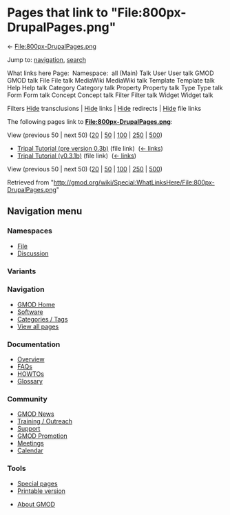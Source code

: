 <div id="mw-page-base" class="noprint">

</div>

<div id="mw-head-base" class="noprint">

</div>

<div id="content" class="mw-body" role="main">

<span id="top"></span>

<div id="mw-js-message" style="display:none;">

</div>



# <span dir="auto">Pages that link to "File:800px-DrupalPages.png"</span>

<div id="bodyContent">

<div id="contentSub">

←
[File:800px-DrupalPages.png](/wiki/File:800px-DrupalPages.png "File:800px-DrupalPages.png")

</div>

<div id="jump-to-nav" class="mw-jump">

Jump to: [navigation](#mw-navigation), [search](#p-search)

</div>

<div id="mw-content-text">

What links here Page:  Namespace:  all (Main) Talk User User talk GMOD
GMOD talk File File talk MediaWiki MediaWiki talk Template Template talk
Help Help talk Category Category talk Property Property talk Type Type
talk Form Form talk Concept Concept talk Filter Filter talk Widget
Widget talk

Filters
[Hide](/mediawiki/index.php?title=Special:WhatLinksHere/File:800px-DrupalPages.png&hidetrans=1 "Special:WhatLinksHere/File:800px-DrupalPages.png")
transclusions \|
[Hide](/mediawiki/index.php?title=Special:WhatLinksHere/File:800px-DrupalPages.png&hidelinks=1 "Special:WhatLinksHere/File:800px-DrupalPages.png")
links \|
[Hide](/mediawiki/index.php?title=Special:WhatLinksHere/File:800px-DrupalPages.png&hideredirs=1 "Special:WhatLinksHere/File:800px-DrupalPages.png")
redirects \|
[Hide](/mediawiki/index.php?title=Special:WhatLinksHere/File:800px-DrupalPages.png&hideimages=1 "Special:WhatLinksHere/File:800px-DrupalPages.png")
file links

The following pages link to
**[File:800px-DrupalPages.png](/wiki/File:800px-DrupalPages.png "File:800px-DrupalPages.png")**:

View (previous 50 \| next 50)
([20](/mediawiki/index.php?title=Special:WhatLinksHere/File:800px-DrupalPages.png&limit=20 "Special:WhatLinksHere/File:800px-DrupalPages.png")
\|
[50](/mediawiki/index.php?title=Special:WhatLinksHere/File:800px-DrupalPages.png&limit=50 "Special:WhatLinksHere/File:800px-DrupalPages.png")
\|
[100](/mediawiki/index.php?title=Special:WhatLinksHere/File:800px-DrupalPages.png&limit=100 "Special:WhatLinksHere/File:800px-DrupalPages.png")
\|
[250](/mediawiki/index.php?title=Special:WhatLinksHere/File:800px-DrupalPages.png&limit=250 "Special:WhatLinksHere/File:800px-DrupalPages.png")
\|
[500](/mediawiki/index.php?title=Special:WhatLinksHere/File:800px-DrupalPages.png&limit=500 "Special:WhatLinksHere/File:800px-DrupalPages.png"))

- [Tripal Tutorial (pre version
  0.3b)](/wiki/Tripal_Tutorial_(pre_version_0.3b) "Tripal Tutorial (pre version 0.3b)")
  (file link) ‎ <span class="mw-whatlinkshere-tools">([←
  links](/mediawiki/index.php?title=Special:WhatLinksHere&target=Tripal+Tutorial+%28pre+version+0.3b%29 "Special:WhatLinksHere"))</span>
- [Tripal Tutorial
  (v0.3.1b)](/wiki/Tripal_Tutorial_(v0.3.1b) "Tripal Tutorial (v0.3.1b)")
  (file link) ‎ <span class="mw-whatlinkshere-tools">([←
  links](/mediawiki/index.php?title=Special:WhatLinksHere&target=Tripal+Tutorial+%28v0.3.1b%29 "Special:WhatLinksHere"))</span>

View (previous 50 \| next 50)
([20](/mediawiki/index.php?title=Special:WhatLinksHere/File:800px-DrupalPages.png&limit=20 "Special:WhatLinksHere/File:800px-DrupalPages.png")
\|
[50](/mediawiki/index.php?title=Special:WhatLinksHere/File:800px-DrupalPages.png&limit=50 "Special:WhatLinksHere/File:800px-DrupalPages.png")
\|
[100](/mediawiki/index.php?title=Special:WhatLinksHere/File:800px-DrupalPages.png&limit=100 "Special:WhatLinksHere/File:800px-DrupalPages.png")
\|
[250](/mediawiki/index.php?title=Special:WhatLinksHere/File:800px-DrupalPages.png&limit=250 "Special:WhatLinksHere/File:800px-DrupalPages.png")
\|
[500](/mediawiki/index.php?title=Special:WhatLinksHere/File:800px-DrupalPages.png&limit=500 "Special:WhatLinksHere/File:800px-DrupalPages.png"))

</div>

<div class="printfooter">

Retrieved from
"<http://gmod.org/wiki/Special:WhatLinksHere/File:800px-DrupalPages.png>"

</div>

<div id="catlinks" class="catlinks catlinks-allhidden">

</div>

<div class="visualClear">

</div>

</div>

</div>

<div id="mw-navigation">

## Navigation menu

<div id="mw-head">



<div id="left-navigation">

<div id="p-namespaces" class="vectorTabs" role="navigation"
aria-labelledby="p-namespaces-label">

### Namespaces

- <span id="ca-nstab-image"><a href="/wiki/File:800px-DrupalPages.png" accesskey="c"
  title="View the file page [c]">File</a></span>
- <span id="ca-talk"><a
  href="/mediawiki/index.php?title=File_talk:800px-DrupalPages.png&amp;action=edit&amp;redlink=1"
  accesskey="t"
  title="Discussion about the content page [t]">Discussion</a></span>

</div>

<div id="p-variants" class="vectorMenu emptyPortlet" role="navigation"
aria-labelledby="p-variants-label">

### 

### Variants[](#)

<div class="menu">

</div>

</div>

</div>





</div>

</div>

</div>

<div id="mw-panel">

<div id="p-logo" role="banner">

<a href="/wiki/Main_Page"
style="background-image: url(http://gmod.org/images/GMOD-cogs.png);"
title="Visit the main page"></a>

</div>

<div id="p-Navigation" class="portal" role="navigation"
aria-labelledby="p-Navigation-label">

### Navigation

<div class="body">

- <span id="n-GMOD-Home">[GMOD Home](/wiki/Main_Page)</span>
- <span id="n-Software">[Software](/wiki/GMOD_Components)</span>
- <span id="n-Categories-.2F-Tags">[Categories /
  Tags](/wiki/Categories)</span>
- <span id="n-View-all-pages">[View all
  pages](/wiki/Special:AllPages)</span>

</div>

</div>

<div id="p-Documentation" class="portal" role="navigation"
aria-labelledby="p-Documentation-label">

### Documentation

<div class="body">

- <span id="n-Overview">[Overview](/wiki/Overview)</span>
- <span id="n-FAQs">[FAQs](/wiki/Category:FAQ)</span>
- <span id="n-HOWTOs">[HOWTOs](/wiki/Category:HOWTO)</span>
- <span id="n-Glossary">[Glossary](/wiki/Glossary)</span>

</div>

</div>

<div id="p-Community" class="portal" role="navigation"
aria-labelledby="p-Community-label">

### Community

<div class="body">

- <span id="n-GMOD-News">[GMOD News](/wiki/GMOD_News)</span>
- <span id="n-Training-.2F-Outreach">[Training /
  Outreach](/wiki/Training_and_Outreach)</span>
- <span id="n-Support">[Support](/wiki/Support)</span>
- <span id="n-GMOD-Promotion">[GMOD
  Promotion](/wiki/GMOD_Promotion)</span>
- <span id="n-Meetings">[Meetings](/wiki/Meetings)</span>
- <span id="n-Calendar">[Calendar](/wiki/Calendar)</span>

</div>

</div>

<div id="p-tb" class="portal" role="navigation"
aria-labelledby="p-tb-label">

### Tools

<div class="body">

- <span id="t-specialpages"><a href="/wiki/Special:SpecialPages" accesskey="q"
  title="A list of all special pages [q]">Special pages</a></span>
- <span id="t-print"><a
  href="/mediawiki/index.php?title=Special:WhatLinksHere/File:800px-DrupalPages.png&amp;printable=yes"
  rel="alternate" accesskey="p"
  title="Printable version of this page [p]">Printable version</a></span>

</div>

</div>

</div>

</div>

<div id="footer" role="contentinfo">

- <span id="footer-places-about">[About
  GMOD](/wiki/GMOD:About "GMOD:About")</span>

<!-- -->






</div>
